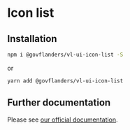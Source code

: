 # Icon list
## Installation
```bash
npm i @govflanders/vl-ui-icon-list -S
```
or
```bash
yarn add @govflanders/vl-ui-icon-list
```
## Further documentation
Please see [our official documentation](https://overheid.vlaanderen.be/webuniversum/v3/search?q=vl-ui-icon-list).
